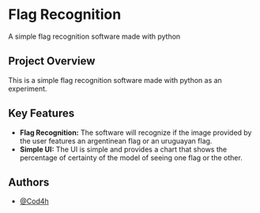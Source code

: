# Flag Recognition
A simple flag recognition software made with python

## Project Overview
This is a simple flag recognition software made with python as an experiment.

## Key Features
- **Flag Recognition:** The software will recognize if the image provided by the user features an argentinean flag or an uruguayan flag.
- **Simple UI:** The UI is simple and provides a chart that shows the percentage of certainty of the model of seeing one flag or the other.
  
## Authors

- [@Cod4h](https://www.github.com/Cod4h)
